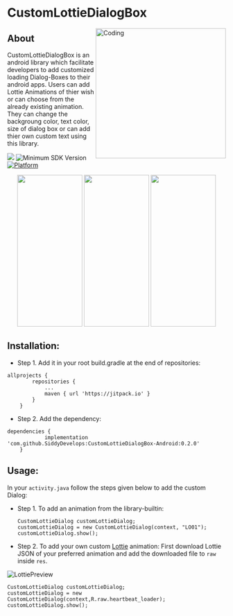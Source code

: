 # CustomLottieDialogBox
<img align="right" alt="Coding" width="300" height="300" src="https://user-images.githubusercontent.com/72121163/135441308-2fd004ca-caaf-4b7f-b760-a29c5aecbe46.gif">

## About
CustomLottieDialogBox is an android library which facilitate developers to add customized loading Dialog-Boxes to their android apps. Users can add Lottie Animations of thier wish or can choose from the already existing animation. They can change the backgroung color, text color, size of dialog box or can add thier own custom text using this library.

[![](https://jitpack.io/v/SiddyDevelops/CustomLottieDialogBox-Android.svg)](https://jitpack.io/#SiddyDevelops/CustomLottieDialogBox-Android)
![Minimum SDK Version](https://img.shields.io/badge/minSdkVersion-23-brightgreen)
[![Platform](https://img.shields.io/badge/platform-android-green.svg)](http://developer.android.com/index.html)

<p align="center">
  <img width="150" height="350" src="https://user-images.githubusercontent.com/72121163/135487978-925d83ef-6745-4b34-8081-6d916083293d.gif">  
  <img width="150" height="350" src="https://user-images.githubusercontent.com/72121163/135488088-67315429-f074-4f3c-8735-017e85baa634.gif">
  <img width="150" height="350" src="https://user-images.githubusercontent.com/72121163/135488105-abbbf44b-bfd7-4cfb-ab2f-a1bd18af5d42.gif">
</p>

## Installation:
- Step 1. Add it in your root build.gradle at the end of repositories:
```
allprojects {
		repositories {
			...
			maven { url 'https://jitpack.io' }
		}
	}
```
- Step 2. Add the dependency:
```
dependencies {
	        implementation 'com.github.SiddyDevelops:CustomLottieDialogBox-Android:0.2.0'
	}
```
## Usage:
In your ```activity.java``` follow the steps given below to add the custom Dialog:
- Step 1. To add an animation from the library-builtin:

 	```
	CustomLottieDialog customLottieDialog;
	customLottieDialog = new CustomLottieDialog(context, "LO01");
	customLottieDialog.show();
	```
- Step 2. To add your own custom <a href="https://lottiefiles.com/">Lottie</a> animation:
	First download Lottie JSON of your preferred animation and add the downloaded file to ``raw`` inside ``res``.
	
![LottiePreview](https://user-images.githubusercontent.com/72121163/135556267-52d16179-3c38-490c-9857-7d5bbbd61c3d.PNG)

	CustomLottieDialog customLottieDialog;
	customLottieDialog = new CustomLottieDialog(context,R.raw.heartbeat_loader);
	customLottieDialog.show();

	
	
	

